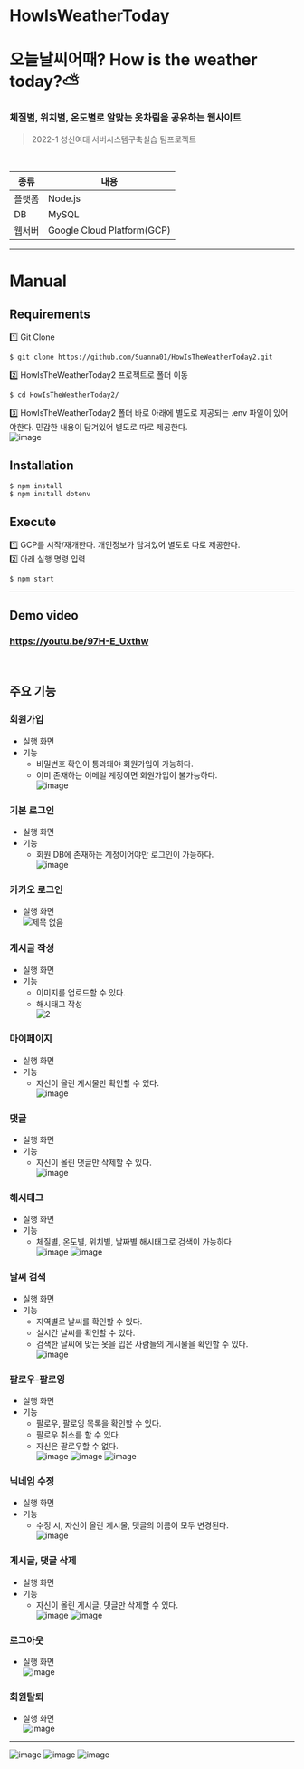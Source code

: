 # HowIsWeatherToday

# 오늘날씨어때? How is the weather today?⛅

<h3>체질별, 위치별, 온도별로 알맞는 옷차림을 공유하는 웹사이트</h3>

> 2022-1 성신여대 서버시스템구축실습 팀프로젝트

</br>

|종류|내용|
|------|---|
|플랫폼|Node.js|
|DB|MySQL|
|웹서버|Google Cloud Platform(GCP)|

***
<h1>Manual</h1>

<h2>Requirements</h2>
1️⃣ Git Clone </br>

```
$ git clone https://github.com/Suanna01/HowIsTheWeatherToday2.git
```

2️⃣ HowIsTheWeatherToday2 프로젝트로 폴더 이동

```
$ cd HowIsTheWeatherToday2/
```
3️⃣ HowIsTheWeatherToday2 폴더 바로 아래에 별도로 제공되는 .env 파일이 있어야한다. 민감한 내용이 담겨있어 별도로 따로 제공한다. </br> 
![image](https://user-images.githubusercontent.com/86403488/174435785-643687a7-8d45-4c27-afed-0adf8b5f3378.png)


<h2>Installation </h2>

```
$ npm install
$ npm install dotenv
```

<h2>Execute</h2>
1️⃣ GCP를 시작/재개한다. 개인정보가 담겨있어 별도로 따로 제공한다.  </br>
2️⃣ 아래 실행 명령 입력

```
$ npm start
```

***

<h2>Demo video</h2>

### https://youtu.be/97H-E_Uxthw

</br>

<h2>주요 기능</h2>

### 회원가입
- 실행 화면</br>
- 기능 
  - 비밀번호 확인이 통과돼야 회원가입이 가능하다.
  - 이미 존재하는 이메일 계정이면 회원가입이 불가능하다.</br>
![image](https://user-images.githubusercontent.com/86403488/173875303-2d65d8c8-4f9b-49b4-ba66-b280987f0b9a.png)


### 기본 로그인
- 실행 화면</br>
- 기능 
  - 회원 DB에 존재하는 계정이어야만 로그인이 가능하다.</br>
![image](https://user-images.githubusercontent.com/86403488/173873537-57b2379a-610d-4121-adaa-e359d708c264.png)


### 카카오 로그인
- 실행 화면</br>
![제목 없음](https://user-images.githubusercontent.com/86403488/173873947-a90e00b5-6e20-4033-958f-aac7eb20326e.png)


### 게시글 작성
- 실행 화면</br>
- 기능 
  - 이미지를 업로드할 수 있다.
  - 해시태그 작성</br>
![2](https://user-images.githubusercontent.com/86403488/173874155-53e4da6b-8cb0-41e0-841c-82d65444eb5c.png)


### 마이페이지
- 실행 화면</br>
- 기능 
  - 자신이 올린 게시물만 확인할 수 있다.</br>
![image](https://user-images.githubusercontent.com/86403488/173876642-f7efb26a-e63c-4183-8959-c47f335d5046.png)


### 댓글
- 실행 화면
- 기능 
  - 자신이 올린 댓글만 삭제할 수 있다.</br>
![image](https://user-images.githubusercontent.com/86403488/173874961-1fd95798-fd0a-4eeb-b015-68e54b68eb30.png)


### 해시태그 
- 실행 화면
- 기능 
  - 체질별, 온도별, 위치별, 날짜별 해시태그로 검색이 가능하다</br>
![image](https://user-images.githubusercontent.com/86403488/173875640-7c34134c-d1ef-48bb-a2f6-e67b9efbf744.png)
![image](https://user-images.githubusercontent.com/86403488/173876254-3eee6e84-1625-4a13-85c5-354d206ea882.png)


### 날씨 검색 
- 실행 화면</br>
- 기능 
  - 지역별로 날씨를 확인할 수 있다.
  - 실시간 날씨를 확인할 수 있다.
  - 검색한 날씨에 맞는 옷을 입은 사람들의 게시물을 확인할 수 있다.</br>
![image](https://user-images.githubusercontent.com/86403488/173876735-cc1434e1-561f-4265-947a-db414f0c7084.png)


### 팔로우-팔로잉
- 실행 화면</br>
- 기능 
  - 팔로우, 팔로잉 목록을 확인할 수 있다.
  - 팔로우 취소를 할 수 있다.
  - 자신은 팔로우할 수 없다.</br>
![image](https://user-images.githubusercontent.com/86403488/173876859-aa9a0899-2727-400c-8aeb-d1b573249e9c.png)
![image](https://user-images.githubusercontent.com/86403488/173876927-f405626c-af81-4cd1-9313-b2fa71b2f4a4.png)
![image](https://user-images.githubusercontent.com/86403488/173877226-4ffc2051-392b-4d6a-8911-b9a2d807a8a3.png)


### 닉네임 수정
- 실행 화면</br>
- 기능 
  - 수정 시, 자신이 올린 게시물, 댓글의 이름이 모두 변경된다.</br>
![image](https://user-images.githubusercontent.com/86403488/173877285-a6ea3b77-70ee-4e89-ab23-e67f8e8c5518.png)


### 게시글, 댓글 삭제
- 실행 화면</br>
- 기능 
  - 자신이 올린 게시글, 댓글만 삭제할 수 있다.</br>
![image](https://user-images.githubusercontent.com/86403488/173877498-ae6c3730-e9fc-48ce-9fed-2a475a9b5557.png)
![image](https://user-images.githubusercontent.com/86403488/173877560-132069c1-b986-47e6-8c53-a4393efe2523.png)


### 로그아웃
- 실행 화면</br>
![image](https://user-images.githubusercontent.com/86403488/173877673-3c3a31b2-b9d3-4ef8-a73e-2d35ebf6cc25.png)


### 회원탈퇴
- 실행 화면</br>
![image](https://user-images.githubusercontent.com/86403488/173877838-3c6768d6-d992-46e0-b137-4231d68e0c87.png)

***

![image](https://user-images.githubusercontent.com/86403488/173384508-909ccbaf-9aa6-4bb7-80cb-55745dfb1b0e.png)
![image](https://user-images.githubusercontent.com/86403488/173384544-79fa1594-0eb3-4aa1-978b-e5e3477e512b.png)
![image](https://user-images.githubusercontent.com/86403488/173384578-1bda9b97-b14c-4844-8c29-e2f59bbd47f9.png)
